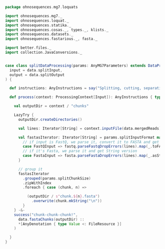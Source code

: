 
```scala
package ohnosequences.mg7.loquats

import ohnosequences.mg7._
import ohnosequences.loquat._
import ohnosequences.statika._
import ohnosequences.cosas._, types._, klists._
import ohnosequences.datasets._
import ohnosequences.fastarious._, fasta._

import better.files._
import collection.JavaConversions._


case class splitDataProcessing(params: AnyMG7Parameters) extends DataProcessingBundle()(
  input = data.splitInput,
  output = data.splitOutput
) {

  def instructions: AnyInstructions = say("Splitting, cutting, separating")

  def process(context: ProcessingContext[Input]): AnyInstructions { type Out <: OutputFiles } = {

    val outputDir = context / "chunks"

    LazyTry {
      outputDir.createDirectories()

      val lines: Iterator[String] = context.inputFile(data.mergedReads).lines

      val fastasIterator: Iterator[String] = params.splitInputFormat match {
        // if input is FastQ, we parse it, convert it to FASTA and get String version
        case FastQInput => fastq.parseFastqDropErrors(lines).map(_.toFASTA.asString)
        // if it's Fasta, we parse it and get String version
        case FastaInput => fasta.parseFastaDropErrors(lines).map(_.asString)
      }

      // group it
      fastasIterator
        .grouped(params.splitChunkSize)
        .zipWithIndex
        .foreach { case (chunk, n) =>

          (outputDir / s"chunk.${n}.fasta")
            .overwrite(chunk.mkString("\n"))
        }
    } -&-
    success("chunk-chunk-chunk!",
      data.fastaChunks(outputDir) ::
      *[AnyDenotation { type Value <: FileResource }]
    )

  }
}

```




[test/scala/mg7/pipeline.scala]: ../../../../test/scala/mg7/pipeline.scala.md
[test/scala/mg7/lca.scala]: ../../../../test/scala/mg7/lca.scala.md
[main/scala/mg7/dataflows/noFlash.scala]: ../dataflows/noFlash.scala.md
[main/scala/mg7/dataflows/full.scala]: ../dataflows/full.scala.md
[main/scala/mg7/package.scala]: ../package.scala.md
[main/scala/mg7/bio4j/titanTaxonomyTree.scala]: ../bio4j/titanTaxonomyTree.scala.md
[main/scala/mg7/bio4j/bundle.scala]: ../bio4j/bundle.scala.md
[main/scala/mg7/bio4j/taxonomyTree.scala]: ../bio4j/taxonomyTree.scala.md
[main/scala/mg7/dataflow.scala]: ../dataflow.scala.md
[main/scala/mg7/csv.scala]: ../csv.scala.md
[main/scala/mg7/parameters.scala]: ../parameters.scala.md
[main/scala/mg7/data.scala]: ../data.scala.md
[main/scala/mg7/loquats/7.stats.scala]: 7.stats.scala.md
[main/scala/mg7/loquats/8.summary.scala]: 8.summary.scala.md
[main/scala/mg7/loquats/6.count.scala]: 6.count.scala.md
[main/scala/mg7/loquats/3.blast.scala]: 3.blast.scala.md
[main/scala/mg7/loquats/2.split.scala]: 2.split.scala.md
[main/scala/mg7/loquats/4.assign.scala]: 4.assign.scala.md
[main/scala/mg7/loquats/1.flash.scala]: 1.flash.scala.md
[main/scala/mg7/loquats/5.merge.scala]: 5.merge.scala.md